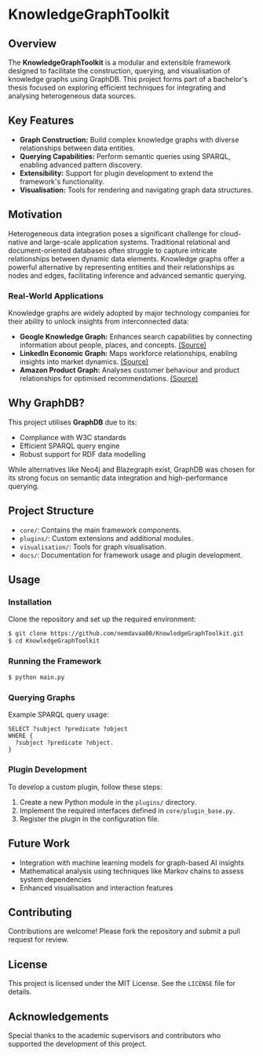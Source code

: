 # KnowledgeGraphToolkit

## Overview
The **KnowledgeGraphToolkit** is a modular and extensible framework designed to facilitate the construction, querying, and visualisation of knowledge graphs using GraphDB. This project forms part of a bachelor's thesis focused on exploring efficient techniques for integrating and analysing heterogeneous data sources.

## Key Features
- **Graph Construction:** Build complex knowledge graphs with diverse relationships between data entities.
- **Querying Capabilities:** Perform semantic queries using SPARQL, enabling advanced pattern discovery.
- **Extensibility:** Support for plugin development to extend the framework's functionality.
- **Visualisation:** Tools for rendering and navigating graph data structures.

## Motivation
Heterogeneous data integration poses a significant challenge for cloud-native and large-scale application systems. Traditional relational and document-oriented databases often struggle to capture intricate relationships between dynamic data elements. Knowledge graphs offer a powerful alternative by representing entities and their relationships as nodes and edges, facilitating inference and advanced semantic querying.

### Real-World Applications
Knowledge graphs are widely adopted by major technology companies for their ability to unlock insights from interconnected data:
- **Google Knowledge Graph:** Enhances search capabilities by connecting information about people, places, and concepts. [(Source)](https://www.blog.google/products/search/introducing-knowledge-graph-things-not/)  
- **LinkedIn Economic Graph:** Maps workforce relationships, enabling insights into market dynamics. [(Source)](https://engineering.linkedin.com/blog/2016/10/exploring-the-economic-graph)  
- **Amazon Product Graph:** Analyses customer behaviour and product relationships for optimised recommendations. [(Source)](https://www.aboutamazon.com/news/innovation-at-amazon/how-amazon-uses-machine-learning-to-better-understand-products)  

## Why GraphDB?
This project utilises **GraphDB** due to its:
- Compliance with W3C standards
- Efficient SPARQL query engine
- Robust support for RDF data modelling

While alternatives like Neo4j and Blazegraph exist, GraphDB was chosen for its strong focus on semantic data integration and high-performance querying.

## Project Structure
- `core/`: Contains the main framework components.
- `plugins/`: Custom extensions and additional modules.
- `visualisation/`: Tools for graph visualisation.
- `docs/`: Documentation for framework usage and plugin development.

## Usage
### Installation
Clone the repository and set up the required environment:
```bash
$ git clone https://github.com/nemdavaa00/KnowledgeGraphToolkit.git
$ cd KnowledgeGraphToolkit
```

### Running the Framework
```bash
$ python main.py
```

### Querying Graphs
Example SPARQL query usage:
```sparql
SELECT ?subject ?predicate ?object
WHERE {
  ?subject ?predicate ?object.
}
```

### Plugin Development
To develop a custom plugin, follow these steps:
1. Create a new Python module in the `plugins/` directory.
2. Implement the required interfaces defined in `core/plugin_base.py`.
3. Register the plugin in the configuration file.

## Future Work
- Integration with machine learning models for graph-based AI insights
- Mathematical analysis using techniques like Markov chains to assess system dependencies
- Enhanced visualisation and interaction features

## Contributing
Contributions are welcome! Please fork the repository and submit a pull request for review.

## License
This project is licensed under the MIT License. See the `LICENSE` file for details.

## Acknowledgements
Special thanks to the academic supervisors and contributors who supported the development of this project.
